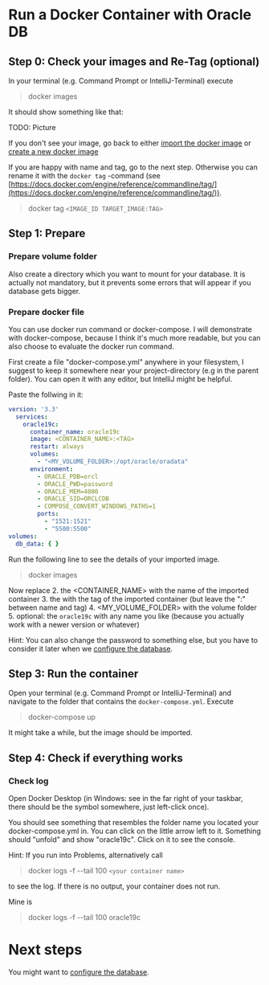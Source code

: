 # Run a Docker Container with Oracle DB

## Step 0: Check your images and Re-Tag (optional)

In your terminal (e.g. Command Prompt or IntelliJ-Terminal) execute

> docker images

It should show something like that:

TODO: Picture

If you don't see your image, go back to either [import the docker image](../step1/importDockerImage.md) or [create a new docker image](../step1/createOracleDockerImage.md)

If you are happy with name and tag, go to the next step. Otherwise you can rename it with  the `docker tag` -command (see [https://docs.docker.com/engine/reference/commandline/tag/](https://docs.docker.com/engine/reference/commandline/tag/)).

> docker tag `<IMAGE_ID TARGET_IMAGE:TAG>`

## Step 1: Prepare

### Prepare volume folder

Also create a directory which you want to mount for your database. It is actually not mandatory, but it prevents some errors that will appear if you database gets bigger.

### Prepare docker file

You can use docker run command or docker-compose. I will demonstrate with docker-compose, because I think it's much more readable, but you can also choose to evaluate the docker run command.

First create a file "docker-compose.yml" anywhere in your filesystem, I suggest to keep it somewhere near your project-directory (e.g in the parent folder). You can open it with any editor, but IntelliJ might be helpful.

Paste the follwing in it:

```yaml
version: '3.3'
  services:
    oracle19c:
      container_name: oracle19c
      image: <CONTAINER_NAME>:<TAG>
      restart: always
      volumes:
        - "<MY_VOLUME_FOLDER>:/opt/oracle/oradata"
      environment:
        - ORACLE_PDB=orcl
        - ORACLE_PWD=password
        - ORACLE_MEM=4000
        - ORACLE_SID=ORCLCDB
        - COMPOSE_CONVERT_WINDOWS_PATHS=1
        ports:
          - "1521:1521"
          - "5500:5500"
volumes:
  db_data: { }
```

Run the following line to see the details of your imported image.

> docker images

Now replace
2. the <CONTAINER_NAME> with the name of the imported container
3. the <TAG> with the tag of the imported container (but leave the ":" between name and tag)
4. <MY_VOLUME_FOLDER> with the volume folder
5. optional: the `oracle19c` with any name you like (because you actually work with a newer version or whatever)

Hint: You can also change the password to something else, but you have to consider it later when we [configure the database](../oracle/configureOracleDbInContainer.md).

## Step 3: Run the container

Open your terminal (e.g. Command Prompt or IntelliJ-Terminal) and navigate to the folder that contains the `docker-compose.yml`. Execute

> docker-compose up

It might take a while, but the image should be imported.

## Step 4: Check if everything works

### Check log

Open Docker Desktop (in Windows: see in the far right of your taskbar, there should be the symbol somewhere, just left-click once).

You should see something that resembles the folder name you located your docker-compose.yml in. You can click on the little arrow left to it. Something should "unfold" and show "oracle19c". Click on it to see the console.

Hint: If you run into Problems, alternatively call

> docker logs -f --tail 100 `<your container name>`

to see the log. If there is no output, your container does not run.

Mine is 

> docker logs -f --tail 100 oracle19c

# Next steps

You might want to [configure the database](../oracle/configureOracleDbInContainer.md).